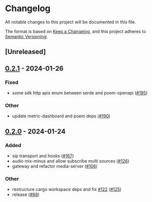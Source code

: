 # Changelog
All notable changes to this project will be documented in this file.

The format is based on [Keep a Changelog](https://keepachangelog.com/en/1.0.0/),
and this project adheres to [Semantic Versioning](https://semver.org/spec/v2.0.0.html).

## [Unreleased]

## [0.2.1](https://github.com/8xFF/atm0s-media-server/compare/atm0s-media-server-transport-v0.2.0...atm0s-media-server-transport-v0.2.1) - 2024-01-26

### Fixed
- some sdk http apis enum between serde and poem-openapi ([#195](https://github.com/8xFF/atm0s-media-server/pull/195))

### Other
- update metric-dashboard and poem deps ([#190](https://github.com/8xFF/atm0s-media-server/pull/190))

## [0.2.0](https://github.com/8xFF/atm0s-media-server/compare/atm0s-media-server-transport-v0.1.0...atm0s-media-server-transport-v0.2.0) - 2024-01-24

### Added
- sip transport and hooks ([#167](https://github.com/8xFF/atm0s-media-server/pull/167))
- audio mix-minus and allow subscribe multi sources ([#126](https://github.com/8xFF/atm0s-media-server/pull/126))
- gateway and refactor media-server ([#106](https://github.com/8xFF/atm0s-media-server/pull/106))

### Other
- restructure cargo workspace deps and fix [#122](https://github.com/8xFF/atm0s-media-server/pull/122) ([#125](https://github.com/8xFF/atm0s-media-server/pull/125))
- release ([#88](https://github.com/8xFF/atm0s-media-server/pull/88))
